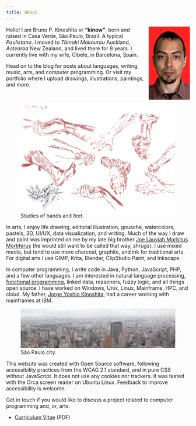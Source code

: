 ```yaml
---
title: About
---
```


<main class="content">

<div class="landing-page" style="margin: 0; padding: 0;">
  <img
    id="kinow-photo"
    src="/assets/photos/about/2020-me-closeup.png"
    alt="kinow"
    title="kinow"
    style="max-height: 200px; float: right; margin: 0 auto .5rem auto;padding-left: .5rem;"
  />

  <p>Hello! I am Bruno P. Kinoshita or <strong>“kinow”</strong>, born and raised in
  Casa Verde, São Paulo, Brazil. A typical <i title="São Paulo city demonym">Paulistano</i>.
  I moved to <i title="Māori name for Auckland">Tāmaki Makaurau</i> Auckland,
  <i title="Māori name for New Zealand (or its North Island)">Aotearoa</i> New Zealand,
  and lived there for 8 years. I currently live with my wife, Cibele, in Barcelona, Spain.</p>

  <p>Head on to the blog for posts about languages, writing, music, arts, and computer
  programming. Or visit my portfolio where I upload drawings, illustrations, paintings,
  and more.</p>
</div>

<figure class="feature">
  <img src="/assets/photos/about/255.png" alt="Photo of Sao Paulo City" style="width: 100vw;" class="dark-enabled">
  <figcaption>Studies of hands and feet.</figcaption>
</figure>

In arts, I enjoy life drawing, editorial illustration, gouache, watercolors, pastels,
3D, UI/UX, data visualization, and writing. Much of the way I draw and paint was imprinted
on me by my late big brother [Joe Lauviah Morbitus Mortiferus](https://youtu.be/wLhsyyN7T2Q?t=14)
(he would still want to be called that way, <i>shrugs</i>).
I use mixed media, but tend to use more charcoal, graphite, and ink
for traditional arts. For digital arts I use GIMP, Krita, Blender,
ClipStudio Paint, and Inkscape.

In computer programming, I write code in Java, Python, JavaScript, PHP,
and a few other languages. I am interested in natural language processing,
[functional programming](https://old.reddit.com/r/functionalprogramming/ "FP subreddit I created in 2012"),
linked data, reasoners, fuzzy logic, and all things open source. I have worked
on Windows, Unix, Linux, Mainframe, HPC, and cloud. My father,
[Jorge Yoshio Kinoshita](https://ancestors.familysearch.org/en/G3BB-G3H/jorge-yoshio-kinoshita-1953-2019),
had a career working with mainframes at IBM.

<figure class="full">
  <img src="/assets/photos/about/2015-sao-paulo-clipped.jpg" alt="Photo of Sao Paulo City" style="width: 100vw;">
  <figcaption>São Paulo city.</figcaption>
</figure>

This website was created with Open Source software, following accessibility
practices from the WCAG 2.1 standard, and in pure CSS without JavaScript. It
does not use any cookies nor trackers. It was tested with the Orca screen
reader on Ubuntu Linux. Feedback to improve accessibility is welcome.

Get in touch if you would like to discuss a project related to computer
programming and, or, arts.

- [Curriculum Vitae](cv.pdf) (PDF)

</main>
